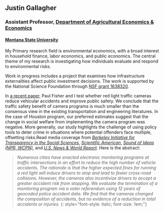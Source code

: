 ## Justin Gallagher

### Assistant Professor, [Department of Agricultural Economics & Economics](http://www.montana.edu/econ/)

#### [Montana State University](http://www.montana.edu/)

My Primary research field is environmental economics, with a broad interest in household finance,
labor economics, and public economics.  The central theme of my research is investigating how
individuals evaluate and respond to environmental risks.

Work in progress includes a project that examines how infrastructure externalities affect public
investment decisions. The work is supported by the National Science Foundation through
[NSF grant 1638320](https://www.nsf.gov/awardsearch/showAward?AWD_ID=1638320&amp;HistoricalAwards=false).

In [a recent paper](pdfs/Gallagher-and-Fisher.pdf), Paul Fisher and I test whether red light traffic cameras reduce vehicular accidents and improve public safety. We conclude that the traffic safety benefit of camera programs is much smaller than the consensus view in the existing transportation and engineering literatures. In the case of Houston program, our preferred estimates suggest that the change in social welfare from implementing the camera program was negative. More generally, our study highlights the challenge of using policy tools to deter crime in situations where potential offenders face multiple, offsetting risks.Read media coverage from
<a href="http://www.bitss.org/2017/09/11/public-data-that-isnt-or-wasnt-public/" target="_blank"><em>Berkeley Initiative for Transparency in the Social Sciences</em></a>,
<em><a href="https://www.scientificamerican.com/article/red-light-cameras-may-not-make-streets-safer/" target="_blank">Scientific American</a></em>,
<em><a href="http://www.ideastream.org/programs/sound-of-ideas/cleveland-begins-fines-for-violation-of-trash-and-recycling-rules-red-light-camera-study" target="_blank">Sound of Ideas (NPR, WCPN)</a></em>,
and <em><a href="https://www.usnews.com/news/best-states/articles/2019-06-03/gov-abbott-outlaws-red-light-traffic-cameras-in-texas" target="_blank">U.S. News & World Report</a></em>.
Here is the abstract:
> _Numerous cities have enacted electronic monitoring programs at traffic intersections in an effort to reduce the high number of vehicle accidents. The rationale is that the higher expected fines for running a red light will induce drivers to stop and lead to fewer cross-road collisions. However, the cameras also incentivize drivers to accept a greater accident risk from stopping. We evaluate the termination of a monitoring program via a voter referendum using 12 years of geocoded police accident data. We find that the cameras changed the composition of accidents, but no evidence of a reduction in total accidents or injuries._
{: style="font-style: italic; font-size: 1em;"}
